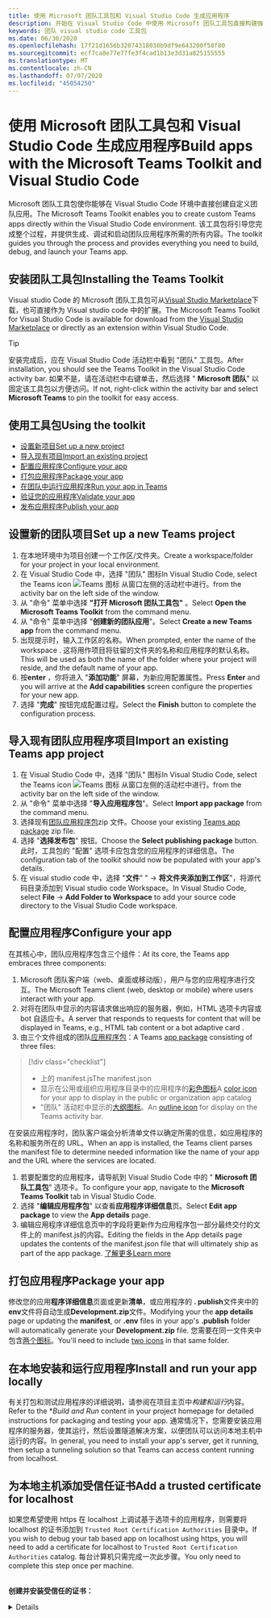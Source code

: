 ```yaml
---
title: 使用 Microsoft 团队工具包和 Visual Studio Code 生成应用程序
description: 开始在 Visual Studio Code 中使用 Microsoft 团队工具包直接构建强大的自定义应用程序
keywords: 团队 visual studio code 工具包
ms.date: 06/30/2020
ms.openlocfilehash: 17f21d1656b32074318030b9df9e643200f58f80
ms.sourcegitcommit: ecf7ca8e77e77fe3f4cad1b13e3d31a825155555
ms.translationtype: MT
ms.contentlocale: zh-CN
ms.lasthandoff: 07/07/2020
ms.locfileid: "45054250"
---
```

# <a name="build-apps-with-the-microsoft-teams-toolkit-and-visual-studio-code"></a><span data-ttu-id="7a75d-104">使用 Microsoft 团队工具包和 Visual Studio Code 生成应用程序</span><span class="sxs-lookup"><span data-stu-id="7a75d-104">Build apps with the Microsoft Teams Toolkit and Visual Studio Code</span></span>

<span data-ttu-id="7a75d-105">Microsoft 团队工具包使你能够在 Visual Studio Code 环境中直接创建自定义团队应用。</span><span class="sxs-lookup"><span data-stu-id="7a75d-105">The Microsoft Teams Toolkit enables you to create custom Teams apps directly within the Visual Studio Code environment.</span></span> <span data-ttu-id="7a75d-106">该工具包将引导您完成整个过程，并提供生成、调试和启动团队应用程序所需的所有内容。</span><span class="sxs-lookup"><span data-stu-id="7a75d-106">The toolkit guides you through the process and provides everything you need to build, debug, and launch your Teams app.</span></span>

## <a name="installing-the-teams-toolkit"></a><span data-ttu-id="7a75d-107">安装团队工具包</span><span class="sxs-lookup"><span data-stu-id="7a75d-107">Installing the Teams Toolkit</span></span>

<span data-ttu-id="7a75d-108">Visual studio Code 的 Microsoft 团队工具包可从[Visual Studio Marketplace](https://aka.ms/teams-toolkit)下载，也可直接作为 Visual studio code 中的扩展。</span><span class="sxs-lookup"><span data-stu-id="7a75d-108">The Microsoft Teams Toolkit for Visual Studio Code is available for download from the [Visual Studio Marketplace](https://aka.ms/teams-toolkit) or directly as an extension within Visual Studio Code.</span></span>

> [!TIP]
> <span data-ttu-id="7a75d-109">安装完成后，应在 Visual Studio Code 活动栏中看到 "团队" 工具包。</span><span class="sxs-lookup"><span data-stu-id="7a75d-109">After installation, you should see the Teams Toolkit in the Visual Studio Code activity bar.</span></span> <span data-ttu-id="7a75d-110">如果不是，请在活动栏中右键单击，然后选择 " **Microsoft 团队**" 以固定该工具包以方便访问。</span><span class="sxs-lookup"><span data-stu-id="7a75d-110">If not, right-click within the activity bar and select **Microsoft Teams** to pin the toolkit for easy access.</span></span>

## <a name="using-the-toolkit"></a><span data-ttu-id="7a75d-111">使用工具包</span><span class="sxs-lookup"><span data-stu-id="7a75d-111">Using the toolkit</span></span>

- [<span data-ttu-id="7a75d-112">设置新项目</span><span class="sxs-lookup"><span data-stu-id="7a75d-112">Set up a new project</span></span>](#set-up-a-new-teams-project)
- [<span data-ttu-id="7a75d-113">导入现有项目</span><span class="sxs-lookup"><span data-stu-id="7a75d-113">Import an existing project</span></span>](#import-an-existing-teams-app-project)
- [<span data-ttu-id="7a75d-114">配置应用程序</span><span class="sxs-lookup"><span data-stu-id="7a75d-114">Configure your app</span></span>](#configure-your-app)
- [<span data-ttu-id="7a75d-115">打包应用程序</span><span class="sxs-lookup"><span data-stu-id="7a75d-115">Package your app</span></span>](#package-your-app)
- [<span data-ttu-id="7a75d-116">在团队中运行应用程序</span><span class="sxs-lookup"><span data-stu-id="7a75d-116">Run your app in Teams</span></span>](#run-your-app-in-teams)
- [<span data-ttu-id="7a75d-117">验证您的应用程序</span><span class="sxs-lookup"><span data-stu-id="7a75d-117">Validate your app</span></span>](#validate-your-app)
- [<span data-ttu-id="7a75d-118">发布应用程序</span><span class="sxs-lookup"><span data-stu-id="7a75d-118">Publish your app</span></span>](#publish-your-app-to-teams)

## <a name="set-up-a-new-teams-project"></a><span data-ttu-id="7a75d-119">设置新的团队项目</span><span class="sxs-lookup"><span data-stu-id="7a75d-119">Set up a new Teams project</span></span>

1. <span data-ttu-id="7a75d-120">在本地环境中为项目创建一个工作区/文件夹。</span><span class="sxs-lookup"><span data-stu-id="7a75d-120">Create a workspace/folder for your project in your local environment.</span></span>
1. <span data-ttu-id="7a75d-121">在 Visual Studio Code 中，选择 "团队" 图标</span><span class="sxs-lookup"><span data-stu-id="7a75d-121">In Visual Studio Code, select the Teams icon</span></span> ![Teams 图标](../assets/icons/favicon-16x16.png) <span data-ttu-id="7a75d-123">从窗口左侧的活动栏中进行。</span><span class="sxs-lookup"><span data-stu-id="7a75d-123">from the activity bar on the left side of the window.</span></span>
1. <span data-ttu-id="7a75d-124">从 "命令" 菜单中选择 **"打开 Microsoft 团队工具包"** 。</span><span class="sxs-lookup"><span data-stu-id="7a75d-124">Select **Open the Microsoft Teams Toolkit** from the command menu.</span></span>
1. <span data-ttu-id="7a75d-125">从 "命令" 菜单中选择 "**创建新的团队应用**"。</span><span class="sxs-lookup"><span data-stu-id="7a75d-125">Select **Create a new Teams app** from the command menu.</span></span>
1. <span data-ttu-id="7a75d-126">出现提示时，输入工作区的名称。</span><span class="sxs-lookup"><span data-stu-id="7a75d-126">When prompted, enter the name of the workspace .</span></span> <span data-ttu-id="7a75d-127">这将用作项目将驻留的文件夹的名称和应用程序的默认名称。</span><span class="sxs-lookup"><span data-stu-id="7a75d-127">This will be used as both the name of the folder where your project will reside, and the default name of your app.</span></span>
1. <span data-ttu-id="7a75d-128">按**enter** ，你将进入 "**添加功能**" 屏幕，为新应用配置属性。</span><span class="sxs-lookup"><span data-stu-id="7a75d-128">Press **Enter** and you will arrive at the **Add capabilities** screen configure the properties for your new app.</span></span>
1. <span data-ttu-id="7a75d-129">选择 "**完成**" 按钮完成配置过程。</span><span class="sxs-lookup"><span data-stu-id="7a75d-129">Select the **Finish** button to complete the configuration process.</span></span>

## <a name="import-an-existing-teams-app-project"></a><span data-ttu-id="7a75d-130">导入现有团队应用程序项目</span><span class="sxs-lookup"><span data-stu-id="7a75d-130">Import an existing Teams app project</span></span>

1. <span data-ttu-id="7a75d-131">在 Visual Studio Code 中，选择 "团队" 图标</span><span class="sxs-lookup"><span data-stu-id="7a75d-131">In Visual Studio Code, select the Teams icon</span></span> ![Teams 图标](../assets/icons/favicon-16x16.png) <span data-ttu-id="7a75d-133">从窗口左侧的活动栏中进行。</span><span class="sxs-lookup"><span data-stu-id="7a75d-133">from the activity bar on the left side of the window.</span></span>
1. <span data-ttu-id="7a75d-134">从 "命令" 菜单中选择 "**导入应用程序包**"。</span><span class="sxs-lookup"><span data-stu-id="7a75d-134">Select **Import app package** from the command menu.</span></span>
1. <span data-ttu-id="7a75d-135">选择现有[团队应用程序包](../concepts/build-and-test/apps-package.md)zip 文件。</span><span class="sxs-lookup"><span data-stu-id="7a75d-135">Choose your existing [Teams app package](../concepts/build-and-test/apps-package.md) zip file.</span></span>
1. <span data-ttu-id="7a75d-136">选择 "**选择发布包**" 按钮。</span><span class="sxs-lookup"><span data-stu-id="7a75d-136">Choose the **Select publishing package** button.</span></span> <span data-ttu-id="7a75d-137">此时，工具包的 "配置" 选项卡应包含您的应用程序的详细信息。</span><span class="sxs-lookup"><span data-stu-id="7a75d-137">The configuration tab of the toolkit should now be populated with your app's details.</span></span>
1. <span data-ttu-id="7a75d-138">在 visual studio code 中，选择 "**文件**" "  ->  **将文件夹添加到工作区**"，将源代码目录添加到 Visual studio code Workspace。</span><span class="sxs-lookup"><span data-stu-id="7a75d-138">In Visual Studio Code, select **File** -> **Add Folder to Workspace** to add your source code directory to the Visual Studio Code workspace.</span></span>

## <a name="configure-your-app"></a><span data-ttu-id="7a75d-139">配置应用程序</span><span class="sxs-lookup"><span data-stu-id="7a75d-139">Configure your app</span></span>

<span data-ttu-id="7a75d-140">在其核心中，团队应用程序包含三个组件：</span><span class="sxs-lookup"><span data-stu-id="7a75d-140">At its core, the Teams app embraces three components:</span></span>

  1. <span data-ttu-id="7a75d-141">Microsoft 团队客户端（web、桌面或移动版），用户与您的应用程序进行交互。</span><span class="sxs-lookup"><span data-stu-id="7a75d-141">The Microsoft Teams client (web, desktop or mobile) where users interact with your app.</span></span>
  1. <span data-ttu-id="7a75d-142">对将在团队中显示的内容请求做出响应的服务器，例如，HTML 选项卡内容或 bot 自适应卡。</span><span class="sxs-lookup"><span data-stu-id="7a75d-142">A server that responds to requests for content that will be displayed in Teams, e.g., HTML tab content or a bot adaptive card .</span></span>
  1. <span data-ttu-id="7a75d-143">由三个文件组成的团队[应用程序包](/concepts/build-and-test/apps-package.md)：</span><span class="sxs-lookup"><span data-stu-id="7a75d-143">A Teams [app package](/concepts/build-and-test/apps-package.md) consisting of three files:</span></span>

  > [!div class="checklist"]
  >
  > - <span data-ttu-id="7a75d-144">上的 manifest.js</span><span class="sxs-lookup"><span data-stu-id="7a75d-144">The manifest.json</span></span> 
  > - <span data-ttu-id="7a75d-145">显示在公用或组织应用程序目录中的应用程序的[彩色图标](../resources/schema/manifest-schema.md#icons)</span><span class="sxs-lookup"><span data-stu-id="7a75d-145">A [color icon](../resources/schema/manifest-schema.md#icons) for your app to display in the public or organization app catalog</span></span>
 > - <span data-ttu-id="7a75d-146">"团队" 活动栏中显示的[大纲图标](../resources/schema/manifest-schema.md#icons)。</span><span class="sxs-lookup"><span data-stu-id="7a75d-146">An [outline icon](../resources/schema/manifest-schema.md#icons) for display on the Teams activity bar.</span></span>

<span data-ttu-id="7a75d-147">在安装应用程序时，团队客户端会分析清单文件以确定所需的信息，如应用程序的名称和服务所在的 URL。</span><span class="sxs-lookup"><span data-stu-id="7a75d-147">When an app is installed, the Teams client parses the manifest file to determine needed information like the name of your app and the URL where the services are located.</span></span>

1. <span data-ttu-id="7a75d-148">若要配置您的应用程序，请导航到 Visual Studio Code 中的 " **Microsoft 团队工具包**" 选项卡。</span><span class="sxs-lookup"><span data-stu-id="7a75d-148">To configure your app, navigate to the **Microsoft Teams Toolkit** tab in Visual Studio Code.</span></span>
1. <span data-ttu-id="7a75d-149">选择 "**编辑应用程序包**" 以查看**应用程序详细信息**页。</span><span class="sxs-lookup"><span data-stu-id="7a75d-149">Select **Edit app package** to view the **App details** page.</span></span>
1. <span data-ttu-id="7a75d-150">编辑应用程序详细信息页中的字段将更新作为应用程序包一部分最终交付的文件上的 manifest.js的内容。</span><span class="sxs-lookup"><span data-stu-id="7a75d-150">Editing the fields in the App details page updates the contents of the manifest.json file that will ultimately ship as part of the app package.</span></span> [<span data-ttu-id="7a75d-151">了解更多</span><span class="sxs-lookup"><span data-stu-id="7a75d-151">Learn more</span></span>](https://aka.ms/teams-toolkit-manifest)

## <a name="package-your-app"></a><span data-ttu-id="7a75d-152">打包应用程序</span><span class="sxs-lookup"><span data-stu-id="7a75d-152">Package your app</span></span>

<span data-ttu-id="7a75d-153">修改您的应用**程序详细信息**页面或更新**清单**，或应用程序的 **. publish**文件夹中的**env**文件将自动生成**Development.zip**文件。</span><span class="sxs-lookup"><span data-stu-id="7a75d-153">Modifying your the **app details** page or updating the **manifest**, or **.env** files in your app's  **.publish** folder will automatically generate your **Development.zip** file.</span></span> <span data-ttu-id="7a75d-154">您需要在同一文件夹中包含[两个图标](../concepts/build-and-test/apps-package.md#icons)。</span><span class="sxs-lookup"><span data-stu-id="7a75d-154">You'll need to include [two icons](../concepts/build-and-test/apps-package.md#icons) in that same folder.</span></span>

## <a name="install-and-run-your-app-locally"></a><span data-ttu-id="7a75d-155">在本地安装和运行应用程序</span><span class="sxs-lookup"><span data-stu-id="7a75d-155">Install and run your app locally</span></span>

<span data-ttu-id="7a75d-156">有关打包和测试应用程序的详细说明，请参阅在项目主页中*构建和运行*内容。</span><span class="sxs-lookup"><span data-stu-id="7a75d-156">Refer to the \**Build and Run* content in your project homepage for detailed instructions for packaging and testing your app.</span></span> <span data-ttu-id="7a75d-157">通常情况下，您需要安装应用程序的服务器，使其运行，然后设置隧道解决方案，以便团队可以访问本地主机中运行的内容。</span><span class="sxs-lookup"><span data-stu-id="7a75d-157">In general, you need to install your app's server, get it running, then setup a tunneling solution so that Teams can access content running from localhost.</span></span>

## <a name="add-a-trusted-certificate-for-localhost"></a><span data-ttu-id="7a75d-158">为本地主机添加受信任证书</span><span class="sxs-lookup"><span data-stu-id="7a75d-158">Add a trusted certificate for localhost</span></span>

<span data-ttu-id="7a75d-159">如果您希望使用 https 在 localhost 上调试基于选项卡的应用程序，则需要将 localhost 的证书添加到 `Trusted Root Certification Authorities` 目录中。</span><span class="sxs-lookup"><span data-stu-id="7a75d-159">If you wish to debug your tab based app on localhost using https, you will need to add a certificate for localhost to `Trusted Root Certification Authorities` catalog.</span></span> <span data-ttu-id="7a75d-160">每台计算机只需完成一次此步骤。</span><span class="sxs-lookup"><span data-stu-id="7a75d-160">You only need to complete this step once per machine.</span></span></br></br>

<span data-ttu-id="7a75d-161">**创建并安装受信任的证书：**
<details>
  </span><span class="sxs-lookup"><span data-stu-id="7a75d-161">**Create and install a trusted certificate:**
<details>
  </span></span><summary><span data-ttu-id="7a75d-162">在此处展开</span><span class="sxs-lookup"><span data-stu-id="7a75d-162">Expand here</span></span></summary>

* <span data-ttu-id="7a75d-163">构建并运行应用程序</span><span class="sxs-lookup"><span data-stu-id="7a75d-163">Build and run your app</span></span>
  * <span data-ttu-id="7a75d-164">按照项目自述文件的 "**生成和运行**" 部分中的 instuctions 操作，以便从提供服务 https://localhost:3000/tab 。通常情况下，这将涉及执行， `npm install` 然后`npm start`</span><span class="sxs-lookup"><span data-stu-id="7a75d-164">Follow the instuctions in the **Build and Run** section of your project Readme so that it's being served from https://localhost:3000/tab. Generally, this will involve executing `npm install` then `npm start`</span></span>
  * <span data-ttu-id="7a75d-165">https://localhost:3000/tab从 Google Chrome 导航到</span><span class="sxs-lookup"><span data-stu-id="7a75d-165">Navigate to https://localhost:3000/tab from Google Chrome</span></span>

* <span data-ttu-id="7a75d-166">获取 SSL 证书：</span><span class="sxs-lookup"><span data-stu-id="7a75d-166">Acquire the SSL certificate:</span></span>
  * <span data-ttu-id="7a75d-167">打开 "Chrome 开发人员工具" 窗口（ `ctrl + shift + i`  /  `cmd + option + i` ）。</span><span class="sxs-lookup"><span data-stu-id="7a75d-167">Open the Chrome Developer Tools window (`ctrl + shift + i` / `cmd + option + i`).</span></span>
  * <span data-ttu-id="7a75d-168">在 `Security` 选项卡上单击</span><span class="sxs-lookup"><span data-stu-id="7a75d-168">Click on the `Security` tab</span></span>
  * <span data-ttu-id="7a75d-169">单击 "启用"， `View certificate` 可以选择下载证书，方法是在 OS X 中将其拖放到桌面，或者单击 `Details` Windows 中的选项卡，然后单击`Copy to File…`</span><span class="sxs-lookup"><span data-stu-id="7a75d-169">Click on `View certificate` and you’ll have the option to download the certificate — either by dragging it to your desktop in OS X, or by clicking on the `Details` tab in Windows and clicking `Copy to File…`</span></span>
  * <span data-ttu-id="7a75d-170">将该文件命名为 <*任何内容*> .cer，并将其保存到不需要管理员同意执行写入操作的文件夹中。</span><span class="sxs-lookup"><span data-stu-id="7a75d-170">Name the file <*anything*>.cer and save it to a folder that doesn't require admin consent to perform a write action.</span></span>
  
* <span data-ttu-id="7a75d-171">在**Windows**上安装证书</span><span class="sxs-lookup"><span data-stu-id="7a75d-171">Install the certificate on **Windows**</span></span>
  * <span data-ttu-id="7a75d-172">选择 `DER encoded binary X.509 (.CER)` 选项（第一个选项）并保存它。</span><span class="sxs-lookup"><span data-stu-id="7a75d-172">Choose the `DER encoded binary X.509 (.CER)` option (the first one) and save it.</span></span>
  * <span data-ttu-id="7a75d-173">双击证书并安装它。</span><span class="sxs-lookup"><span data-stu-id="7a75d-173">Double click on the certificate and install it.</span></span>
  * <span data-ttu-id="7a75d-174">选取`Local Machine`</span><span class="sxs-lookup"><span data-stu-id="7a75d-174">Choose `Local Machine`</span></span>
  * <span data-ttu-id="7a75d-175">选定`Place all certificates in the following store`</span><span class="sxs-lookup"><span data-stu-id="7a75d-175">Select `Place all certificates in the following store`</span></span>
  * <span data-ttu-id="7a75d-176">选取`Trusted Root Certification Authorities`</span><span class="sxs-lookup"><span data-stu-id="7a75d-176">Choose `Trusted Root Certification Authorities`</span></span>
  * <span data-ttu-id="7a75d-177">确认安装</span><span class="sxs-lookup"><span data-stu-id="7a75d-177">Confirm your installation</span></span>
  
* <span data-ttu-id="7a75d-178">安装证书**MAC OS X**</span><span class="sxs-lookup"><span data-stu-id="7a75d-178">Install the certificate **Mac OS X**</span></span>
  * <span data-ttu-id="7a75d-179">在 OS X 上，打开密钥链 Access 实用工具，并 `System` 从左侧的菜单中选择。</span><span class="sxs-lookup"><span data-stu-id="7a75d-179">On OS X, open the Keychain Access utility and select `System` from the menu on the left.</span></span> <span data-ttu-id="7a75d-180">单击锁定图标可启用更改。</span><span class="sxs-lookup"><span data-stu-id="7a75d-180">Click the lock icon to enable changes.</span></span>
  * <span data-ttu-id="7a75d-181">单击靠近底部的加号按钮以添加新证书，然后选择 `localhost.cer` 您拖到桌面的文件。</span><span class="sxs-lookup"><span data-stu-id="7a75d-181">Click the plus button near the bottom to add a new certificate, and select the `localhost.cer` file you dragged to the desktop.</span></span> <span data-ttu-id="7a75d-182">`Always Trust`在出现的对话框中单击。</span><span class="sxs-lookup"><span data-stu-id="7a75d-182">Click `Always Trust` in the dialog that appears.</span></span>
  * <span data-ttu-id="7a75d-183">将证书添加到系统密钥链后，双击证书并展开 `Trust` 证书详细信息部分。</span><span class="sxs-lookup"><span data-stu-id="7a75d-183">After adding the certificate to the system keychain, double-click the certificate and expand the `Trust` section of the certificate details.</span></span> <span data-ttu-id="7a75d-184">`Always Trust`为每个选项选择。</span><span class="sxs-lookup"><span data-stu-id="7a75d-184">Select `Always Trust` for every option.</span></span>

> [!IMPORTANT]
> <span data-ttu-id="7a75d-185">如果收到安全证书警告，请导航到 https://localhost:3000/tab 。如果网站仍不受信任，请重新启动您的计算机，并应接受为受信任的本地主机。</span><span class="sxs-lookup"><span data-stu-id="7a75d-185">If you receive a security certificate warning, navigate to https://localhost:3000/tab. If the site is still not trusted, reboot your machine and localhost should be accepted as trusted.</span></span>
</details>

## <a name="run-your-app-in-teams"></a><span data-ttu-id="7a75d-186">在团队中运行应用程序</span><span class="sxs-lookup"><span data-stu-id="7a75d-186">Run your app in Teams</span></span>
- <span data-ttu-id="7a75d-187">先决条件：</span><span class="sxs-lookup"><span data-stu-id="7a75d-187">Prerequisites:</span></span>
  - [<span data-ttu-id="7a75d-188">启用团队开发人员预览模式</span><span class="sxs-lookup"><span data-stu-id="7a75d-188">Enable Teams developer preview mode</span></span>](https://aka.ms/teams-toolkit-enable-devpreview)

1. <span data-ttu-id="7a75d-189">导航到 Visual Studio "代码" 窗口左侧的 "活动" 栏。</span><span class="sxs-lookup"><span data-stu-id="7a75d-189">Navigate to the activity bar on the left side of the Visual Studio Code window.</span></span>
1. <span data-ttu-id="7a75d-190">选择 "**运行**" 图标以显示 "**运行" 和 "调试**" 视图。</span><span class="sxs-lookup"><span data-stu-id="7a75d-190">Select the **Run** icon to display the **Run and Debug** view.</span></span>
1. <span data-ttu-id="7a75d-191">您还可以使用键盘快捷方式 `Ctrl+Shift+D` 。</span><span class="sxs-lookup"><span data-stu-id="7a75d-191">You can also use the keyboard shortcut `Ctrl+Shift+D`.</span></span>

## <a name="validate-your-app"></a><span data-ttu-id="7a75d-192">验证您的应用程序</span><span class="sxs-lookup"><span data-stu-id="7a75d-192">Validate your app</span></span>

<span data-ttu-id="7a75d-193">通过 "**验证**" 页面，您可以在将应用程序提交到 AppSource 之前检查应用程序包。</span><span class="sxs-lookup"><span data-stu-id="7a75d-193">The **Validate** page allows you to check your app package before submitting your app to AppSource.</span></span> <span data-ttu-id="7a75d-194">只需上传清单包，验证工具就会检查应用程序是否符合所有与清单相关的测试用例。</span><span class="sxs-lookup"><span data-stu-id="7a75d-194">Simply upload the manifest package and the validation tool will check your app against all manifest related test cases.</span></span> <span data-ttu-id="7a75d-195">对于每个失败的测试，说明提供的文档链接可帮助您修复错误。</span><span class="sxs-lookup"><span data-stu-id="7a75d-195">For each failed tests, the description provides a documentation link to help you fix the error.</span></span> <span data-ttu-id="7a75d-196">对于难以自动化的测试，**初步清单**详细说明了最常见的失败测试事例的7，以及指向完整提交核对清单的链接。</span><span class="sxs-lookup"><span data-stu-id="7a75d-196">For the tests that are hard to automate, the **Preliminary checklist** details 7 of the most common failed test cases as well as link to a complete submission checklist.</span></span>

## <a name="publish-your-app-to-teams"></a><span data-ttu-id="7a75d-197">将您的应用程序发布到团队</span><span class="sxs-lookup"><span data-stu-id="7a75d-197">Publish your app to Teams</span></span>

<span data-ttu-id="7a75d-198">在您的项目主页上，您可以将应用程序上载到团队，将您的应用程序提交到贵组织中用户的公司自定义应用商店，或将您的应用程序提交到所有团队用户的应用程序源。</span><span class="sxs-lookup"><span data-stu-id="7a75d-198">On your project home page, you can upload your app to a team, submit your app to your company custom app store for users in your organization, or submit your app to App Source for all Teams users.</span></span> <span data-ttu-id="7a75d-199">你的 IT 管理员将查看这些提交。</span><span class="sxs-lookup"><span data-stu-id="7a75d-199">Your IT admin will review these submissions.</span></span> <span data-ttu-id="7a75d-200">您可以返回到 "*发布*" 页面以查看您的提交状态，并了解您的应用程序是否已由 IT 管理员批准或拒绝。此外，您还可以将更新提交到您的应用程序或取消任何当前活动的提交。</span><span class="sxs-lookup"><span data-stu-id="7a75d-200">You can return to the *Publish* page to check on your submission status and learn if your app was approved or rejected by your IT admin. This is also where you'll come to submit updates to your app or cancel any currently active submissions.</span></span>

> [!div class="nextstepaction"]
> [<span data-ttu-id="7a75d-201">下一步：维护和支持发布的应用程序</span><span class="sxs-lookup"><span data-stu-id="7a75d-201">Next step: Maintaining and supporting your published app</span></span>](../concepts/deploy-and-publish/appsource/post-publish/overview.md)
